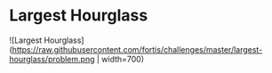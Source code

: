 # Largest Hourglass

![Largest Hourglass](https://raw.githubusercontent.com/fortis/challenges/master/largest-hourglass/problem.png | width=700)
